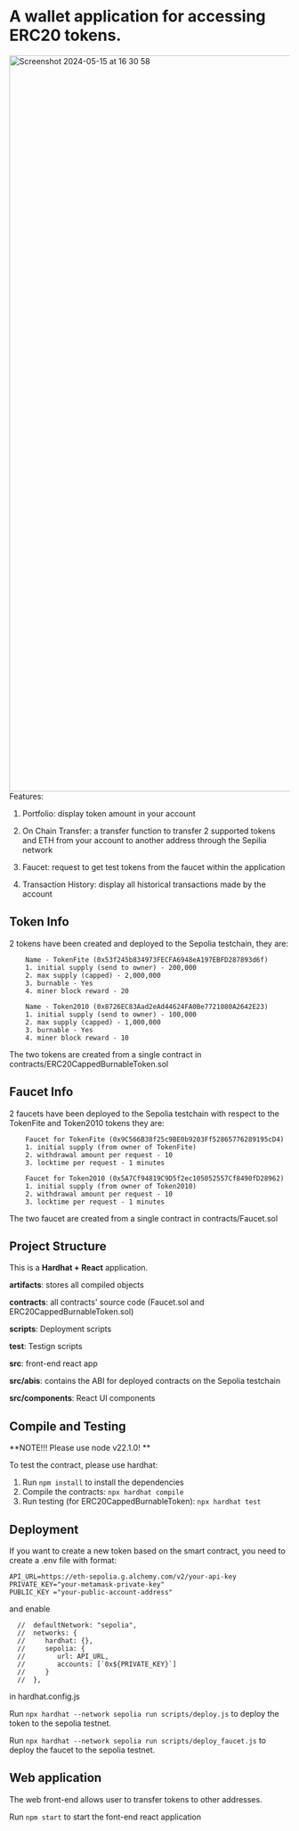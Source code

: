 # A wallet application for accessing ERC20 tokens.
<img width="1320" alt="Screenshot 2024-05-15 at 16 30 58" src="https://github.com/RyanYuanyang/ERC20Wallet/assets/78694466/544f1f45-b4be-4bf4-9d86-64dc5b58706e">
Features: 

1. Portfolio: display token amount in your account
   
2. On Chain Transfer: a transfer function to transfer 2 supported tokens and ETH from your account to another address through the Sepilia network
   
3. Faucet: request to get test tokens from the faucet within the application
   
4. Transaction History: display all historical transactions made by the account
   

## Token Info
2 tokens have been created and deployed to the Sepolia testchain, they are:

        Name - TokenFite (0x53f245b834973FECFA6948eA197EBFD287893d6f)
        1. initial supply (send to owner) - 200,000
        2. max supply (capped) - 2,000,000
        3. burnable - Yes
        4. miner block reward - 20

        Name - Token2010 (0x8726EC83Aad2eAd44624FA0Be7721080A2642E23)
        1. initial supply (send to owner) - 100,000
        2. max supply (capped) - 1,000,000
        3. burnable - Yes
        4. miner block reward - 10

The two tokens are created from a single contract in contracts/ERC20CappedBurnableToken.sol

## Faucet Info
2 faucets have been deployed to the Sepolia testchain with respect to the TokenFite and Token2010 tokens they are:

        Faucet for TokenFite (0x9C566B38f25c9BE0b9203Ff52865776289195cD4)
        1. initial supply (from owner of TokenFite)
        2. withdrawal amount per request - 10
        3. locktime per request - 1 minutes

        Faucet for Token2010 (0x5A7Cf94819C9D5f2ec105052557Cf8490fD28962)
        1. initial supply (from owner of Token2010)
        2. withdrawal amount per request - 10
        3. locktime per request - 1 minutes

The two faucet are created from a single contract in contracts/Faucet.sol

## Project Structure
This is a **Hardhat + React** application.

**artifacts**: stores all compiled objects

**contracts**: all contracts' source code (Faucet.sol and ERC20CappedBurnableToken.sol)

**scripts**: Deployment scripts

**test**: Testign scripts

**src**: front-end react app

**src/abis**: contains the ABI for deployed contracts on the Sepolia testchain

**src/components**: React UI components


## Compile and Testing
**NOTE!!!
Please use node v22.1.0!
**

To test the contract, please use hardhat:
1. Run ```npm install``` to install the dependencies
2. Compile the contracts: ```npx hardhat compile```
3. Run testing (for ERC20CappedBurnableToken): ```npx hardhat test```

## Deployment
If you want to create a new token based on the smart contract, you need to create a .env file with format:
 ```
API_URL=https://eth-sepolia.g.alchemy.com/v2/your-api-key
PRIVATE_KEY="your-metamask-private-key"
PUBLIC_KEY ="your-public-account-address" 
```
and enable   
```
  //  defaultNetwork: "sepolia",
  //  networks: {
  //     hardhat: {},
  //     sepolia: {
  //        url: API_URL,
  //        accounts: [`0x${PRIVATE_KEY}`]
  //     }
  //  },
```
in hardhat.config.js

Run ```npx hardhat --network sepolia run scripts/deploy.js``` to deploy the token to the sepolia testnet.

Run ```npx hardhat --network sepolia run scripts/deploy_faucet.js``` to deploy the faucet to the sepolia testnet.


## Web application
The web front-end allows user to transfer tokens to other addresses.

Run ```npm start``` to start the font-end react application
